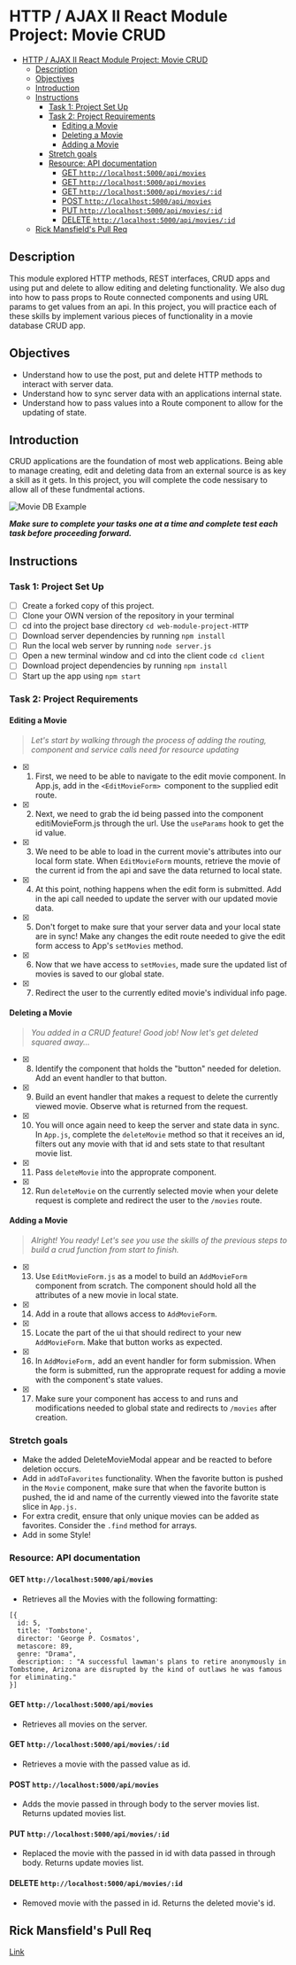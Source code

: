 # HTTP / AJAX II React Module Project: Movie CRUD

- [HTTP / AJAX II React Module Project: Movie CRUD](#http--ajax-ii-react-module-project-movie-crud)
  - [Description](#description)
  - [Objectives](#objectives)
  - [Introduction](#introduction)
  - [Instructions](#instructions)
    - [Task 1: Project Set Up](#task-1-project-set-up)
    - [Task 2: Project Requirements](#task-2-project-requirements)
      - [Editing a Movie](#editing-a-movie)
      - [Deleting a Movie](#deleting-a-movie)
      - [Adding a Movie](#adding-a-movie)
    - [Stretch goals](#stretch-goals)
    - [Resource: API documentation](#resource-api-documentation)
      - [GET `http://localhost:5000/api/movies`](#get-httplocalhost5000apimovies)
      - [GET `http://localhost:5000/api/movies`](#get-httplocalhost5000apimovies-1)
      - [GET `http://localhost:5000/api/movies/:id`](#get-httplocalhost5000apimoviesid)
      - [POST `http://localhost:5000/api/movies`](#post-httplocalhost5000apimovies)
      - [PUT `http://localhost:5000/api/movies/:id`](#put-httplocalhost5000apimoviesid)
      - [DELETE `http://localhost:5000/api/movies/:id`](#delete-httplocalhost5000apimoviesid)
  - [Rick Mansfield's Pull Req](#rick-mansfields-pull-req)
## Description

This module explored HTTP methods, REST interfaces, CRUD apps and using put and delete to allow editing and deleting functionality. We also dug into how to pass props to Route connected components and using URL params to get values from an api. In this project, you will practice each of these skills by implement various pieces of functionality in a movie database CRUD app.

## Objectives
- Understand how to use the post, put and delete HTTP methods to interact with server data.
- Understand how to sync server data with an applications internal state.
- Understand how to pass values into a Route component to allow for the updating of state.

## Introduction
CRUD applications are the foundation of most web applications. Being able to manage creating, edit and deleting data from an external source is as key a skill as it gets. In this project, you will complete the code nessisary to allow all of these fundmental actions.

![Movie DB Example](project-goals.gif)

***Make sure to complete your tasks one at a time and complete test each task before proceeding forward.***

## Instructions
### Task 1: Project Set Up
* [ ] Create a forked copy of this project.
* [ ] Clone your OWN version of the repository in your terminal
* [ ] cd into the project base directory `cd web-module-project-HTTP`
* [ ] Download server dependencies by running `npm install`
* [ ] Run the local web server by running `node server.js`
* [ ] Open a new terminal window and cd into the client code `cd client`
* [ ] Download project dependencies by running `npm install`
* [ ] Start up the app using `npm start`

### Task 2: Project Requirements
#### Editing a Movie
> *Let's start by walking through the process of adding the routing, component and service calls need for resource updating*

* [x] 1. First, we need to be able to navigate to the edit movie component. In App.js, add in the `<EditMovieForm> `component to the supplied edit route.

* [x] 2. Next, we need to grab the id being passed into the component editiMovieForm.js through the url. Use the `useParams` hook to get the id value.

* [x] 3. We need to be able to load in the current movie's attributes into our local form state. When `EditMovieForm` mounts, retrieve the movie of the current id from the api and save the data returned to local state.

* [x] 4. At this point, nothing happens when the edit form is submitted. Add in the api call needed to update the server with our updated movie data.

* [x] 5. Don't forget to make sure that your server data and your local state are in sync! Make any changes the edit route needed to give the edit form access to App's `setMovies` method.

* [x] 6. Now that we have access to `setMovies`, made sure the updated list of movies is saved to our global state.

* [x] 7. Redirect the user to the currently edited movie's individual info page.

#### Deleting a Movie
> *You added in a CRUD feature! Good job! Now let's get deleted squared away...*

* [x] 8. Identify the component that holds the "button" needed for deletion. Add an event handler to that button.

* [x] 9. Build an event handler that makes a request to delete the currently viewed movie. Observe what is returned from the request.

* [x] 10. You will once again need to keep the server and state data in sync. In `App.js`, complete the `deleteMovie` method so that it receives an id, filters out any movie with that id and sets state to that resultant movie list.

* [x] 11. Pass `deleteMovie` into the approprate component.

* [x] 12. Run `deleteMovie` on the currently selected movie when your delete request is complete and redirect the user to the `/movies` route.

#### Adding a Movie
> *Alright! You ready! Let's see you use the skills of the previous steps to build a crud function from start to finish.*

* [x] 13. Use `EditMovieForm.js` as a model to build an `AddMovieForm` component from scratch. The component should hold all the attributes of a new movie in local state.

* [x] 14. Add in a route that allows access to `AddMovieForm`.

* [x] 15. Locate the part of the ui that should redirect to your new `AddMovieForm`. Make that button works as expected.

* [x] 16. In `AddMovieForm,` add an event handler for form submission. When the form is submitted, run the approprate request for adding a movie with the component's state values.

* [x] 17. Make sure your component has access to and runs and modifications needed to global state and redirects to `/movies` after creation.

### Stretch goals
- Make the added DeleteMovieModal appear and be reacted to before deletion occurs.
- Add in `addToFavorites` functionality. When the favorite button is pushed in the `Movie` component, make sure that when the favorite button is pushed, the id and name of the currently viewed into the favorite state slice in `App.js.`
- For extra credit, ensure that only unique movies can be added as favorites. Consider the `.find` method for arrays.
- Add in some Style!

### Resource: API documentation 

#### GET `http://localhost:5000/api/movies`
- Retrieves all the Movies with the following formatting:
```
[{
  id: 5,
  title: 'Tombstone',
  director: 'George P. Cosmatos',
  metascore: 89,
  genre: "Drama",
  description: : "A successful lawman's plans to retire anonymously in Tombstone, Arizona are disrupted by the kind of outlaws he was famous for eliminating."
}]
```
#### GET `http://localhost:5000/api/movies`
- Retrieves all movies on the server.

#### GET `http://localhost:5000/api/movies/:id`
- Retrieves a movie with the passed value as id.

#### POST `http://localhost:5000/api/movies`
- Adds the movie passed in through body to the server movies list. Returns updated movies list.

#### PUT `http://localhost:5000/api/movies/:id`
- Replaced the movie with the passed in id with data passed in through body. Returns update movies list.

#### DELETE `http://localhost:5000/api/movies/:id`
- Removed movie with the passed in id. Returns the deleted movie's id.

## Rick Mansfield's Pull Req
[Link](https://github.com/LambdaSchool/web-module-project-HTTP/pull/74)